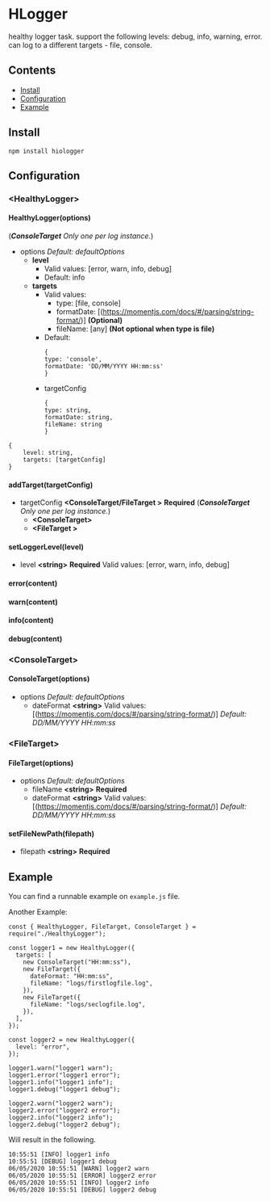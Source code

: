 # HLogger

healthy logger task.
support the following levels: debug, info, warning, error.
can log to a different targets - file, console.


## Contents

-   [ Install ](#install)
-   [ Configuration ](#configuration)
-   [ Example ](#example)

<a name="install"></a>

## Install

```
npm install hiologger
```

<a name="configuration"></a>

## Configuration

### \<HealthyLogger\>

#### HealthyLogger(options)
(_**ConsoleTarget** Only one per log instance._)

-   options _Default: defaultOptions_
    -   **level**
        -   Valid values: [error, warn, info, debug] 
        -   Default: info
    -   **targets** 
        -   Valid values:
            -   type: [file, console]
            -   formatDate: [(https://momentjs.com/docs/#/parsing/string-format/)] **(Optional)**
            -   fileName: [any] **(Not optional when type is file)**
        -   Default: 
            ```
            {
            type: 'console',
            formatDate: 'DD/MM/YYYY HH:mm:ss'
            }
            ```
        -   targetConfig
            ```
            {
            type: string,
            formatDate: string,
            fileName: string
            }
            ```
```
{
    level: string,
    targets: [targetConfig]
}
```

#### addTarget(targetConfig)
-   targetConfig **\<ConsoleTarget/FileTarget \>** **Required** (_**ConsoleTarget** Only one per log instance._)
    -   **\<ConsoleTarget\>**
    -   **\<FileTarget \>**

#### setLoggerLevel(level)
  -   level **\<string\>** **Required** Valid values: [error, warn, info, debug]


#### error(content)

#### warn(content)

#### info(content)

#### debug(content)


### \<ConsoleTarget\>

#### ConsoleTarget(options)

-   options _Default: defaultOptions_
    -   dateFormat **\<string\>** Valid values: [(https://momentjs.com/docs/#/parsing/string-format/)] _Default: DD/MM/YYYY HH:mm:ss_


### \<FileTarget\>

#### FileTarget(options)

-   options _Default: defaultOptions_
    -   fileName **\<string\>** **Required**
    -   dateFormat **\<string\>** Valid values: [(https://momentjs.com/docs/#/parsing/string-format/)] _Default: DD/MM/YYYY HH:mm:ss_

#### setFileNewPath(filepath)
  -   filepath **\<string\>** **Required**

<a name="example"></a>

## Example

You can find a runnable example on `example.js` file.

Another Example:

```
const { HealthyLogger, FileTarget, ConsoleTarget } = require("./HealthyLogger");

const logger1 = new HealthyLogger({
  targets: [
    new ConsoleTarget("HH:mm:ss"),
    new FileTarget({
      dateFormat: "HH:mm:ss",
      fileName: "logs/firstlogfile.log",
    }),
    new FileTarget({
      fileName: "logs/seclogfile.log",
    }),
  ],
});

const logger2 = new HealthyLogger({
  level: "error",
});

logger1.warn("logger1 warn");
logger1.error("logger1 error");
logger1.info("logger1 info");
logger1.debug("logger1 debug");

logger2.warn("logger2 warn");
logger2.error("logger2 error");
logger2.info("logger2 info");
logger2.debug("logger2 debug");
```

Will result in the following.

```
10:55:51 [INFO] logger1 info
10:55:51 [DEBUG] logger1 debug
06/05/2020 10:55:51 [WARN] logger2 warn  
06/05/2020 10:55:51 [ERROR] logger2 error
06/05/2020 10:55:51 [INFO] logger2 info
06/05/2020 10:55:51 [DEBUG] logger2 debug
```
